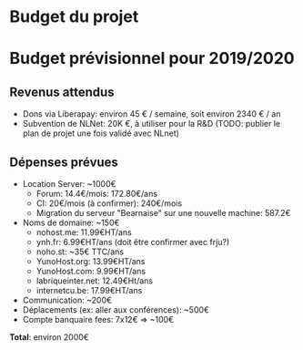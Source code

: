 # Budget du projet

# Budget prévisionnel pour 2019/2020

## Revenus attendus

* Dons via Liberapay: environ 45 € / semaine, soit environ 2340 € / an
* Subvention de NLNet: 20K €, à utiliser pour la R&D (TODO: publier le plan de projet une fois validé avec NLnet)

## Dépenses prévues

* Location Server: ~1000€
   * Forum: 14.4€/mois: 172.80€/ans
   * CI: 20€/mois (à confirmer): 240€/mois
   * Migration du serveur "Bearnaise" sur une nouvelle machine: 587.2€
* Noms de domaine: ~150€
   * nohost.me: 11.99€HT/ans
   * ynh.fr: 6.99€HT/ans (doit être confirmer avec frju?)
   * noho.st: ~35€ TTC/ans
   * YunoHost.org: 13.99€HT/ans
   * YunoHost.com: 9.99€HT/ans
   * labriqueinter.net: 12.49€Ht/ans
   * internetcu.be: 17.99€HT/ans
* Communication: ~200€
* Déplacements (ex: aller aux conférences): ~500€
* Compte banquaire fees: 7x12€ => ~100€

**Total**: environ 2000€
